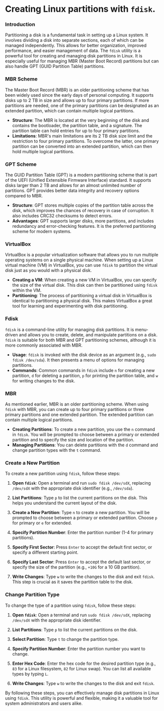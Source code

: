# Creating Linux partitions with `fdisk`.

### Introduction
Partitioning a disk is a fundamental task in setting up a Linux system. It involves dividing a disk into separate sections, each of which can be managed independently. This allows for better organization, improved performance, and easier management of data. The `fdisk` utility is a powerful tool for creating and managing disk partitions in Linux. It is especially useful for managing MBR (Master Boot Record) partitions but can also handle GPT (GUID Partition Table) partitions.

### MBR Scheme
The Master Boot Record (MBR) is an older partitioning scheme that has been widely used since the early days of personal computing. It supports disks up to 2 TB in size and allows up to four primary partitions. If more partitions are needed, one of the primary partitions can be designated as an extended partition, which can contain multiple logical partitions.

- **Structure**: The MBR is located at the very beginning of the disk and contains the bootloader, the partition table, and a signature. The partition table can hold entries for up to four primary partitions.
- **Limitations**: MBR's main limitations are its 2 TB disk size limit and the restriction to four primary partitions. To overcome the latter, one primary partition can be converted into an extended partition, which can then hold multiple logical partitions.

### GPT Scheme
The GUID Partition Table (GPT) is a modern partitioning scheme that is part of the UEFI (Unified Extensible Firmware Interface) standard. It supports disks larger than 2 TB and allows for an almost unlimited number of partitions. GPT provides better data integrity and recovery options compared to MBR.

- **Structure**: GPT stores multiple copies of the partition table across the disk, which improves the chances of recovery in case of corruption. It also includes CRC32 checksums to detect errors.
- **Advantages**: GPT supports larger disks, more partitions, and includes redundancy and error-checking features. It is the preferred partitioning scheme for modern systems.

### VirtualBox
VirtualBox is a popular virtualization software that allows you to run multiple operating systems on a single physical machine. When setting up a Linux virtual machine (VM) in VirtualBox, you can use `fdisk` to partition the virtual disk just as you would with a physical disk.

- **Creating a VM**: When creating a new VM in VirtualBox, you can specify the size of the virtual disk. This disk can then be partitioned using `fdisk` within the VM.
- **Partitioning**: The process of partitioning a virtual disk in VirtualBox is identical to partitioning a physical disk. This makes VirtualBox a great tool for learning and experimenting with disk partitioning.

### Fdisk
`fdisk` is a command-line utility for managing disk partitions. It is menu-driven and allows you to create, delete, and manipulate partitions on a disk. `fdisk` is suitable for both MBR and GPT partitioning schemes, although it is more commonly associated with MBR.

- **Usage**: `fdisk` is invoked with the disk device as an argument (e.g., `sudo fdisk /dev/sda`). It then presents a menu of options for managing partitions.
- **Commands**: Common commands in `fdisk` include `n` for creating a new partition, `d` for deleting a partition, `p` for printing the partition table, and `w` for writing changes to the disk.

### MBR
As mentioned earlier, MBR is an older partitioning scheme. When using `fdisk` with MBR, you can create up to four primary partitions or three primary partitions and one extended partition. The extended partition can contain multiple logical partitions.

- **Creating Partitions**: To create a new partition, you use the `n` command in `fdisk`. You will be prompted to choose between a primary or extended partition and to specify the size and location of the partition.
- **Managing Partitions**: You can delete partitions with the `d` command and change partition types with the `t` command.

### Create a New Partition
To create a new partition using `fdisk`, follow these steps:

1. **Open `fdisk`**: Open a terminal and run `sudo fdisk /dev/sdX`, replacing `/dev/sdX` with the appropriate disk identifier (e.g., `/dev/sda`).

2. **List Partitions**: Type `p` to list the current partitions on the disk. This helps you understand the current layout of the disk.

3. **Create a New Partition**: Type `n` to create a new partition. You will be prompted to choose between a primary or extended partition. Choose `p` for primary or `e` for extended.

4. **Specify Partition Number**: Enter the partition number (1-4 for primary partitions).

5. **Specify First Sector**: Press `Enter` to accept the default first sector, or specify a different starting point.

6. **Specify Last Sector**: Press `Enter` to accept the default last sector, or specify the size of the partition (e.g., `+10G` for a 10 GB partition).

7. **Write Changes**: Type `w` to write the changes to the disk and exit `fdisk`. This step is crucial as it saves the partition table to the disk.

### Change Partition Type
To change the type of a partition using `fdisk`, follow these steps:

1. **Open `fdisk`**: Open a terminal and run `sudo fdisk /dev/sdX`, replacing `/dev/sdX` with the appropriate disk identifier.

2. **List Partitions**: Type `p` to list the current partitions on the disk.

3. **Select Partition**: Type `t` to change the partition type.

4. **Specify Partition Number**: Enter the partition number you want to change.

5. **Enter Hex Code**: Enter the hex code for the desired partition type (e.g., `83` for a Linux filesystem, `82` for Linux swap). You can list all available types by typing `L`.

6. **Write Changes**: Type `w` to write the changes to the disk and exit `fdisk`.

By following these steps, you can effectively manage disk partitions in Linux using `fdisk`. This utility is powerful and flexible, making it a valuable tool for system administrators and users alike.